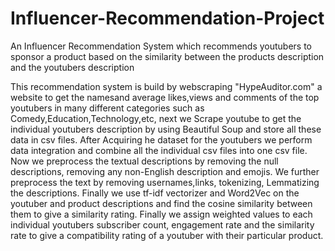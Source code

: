 # Influencer-Recommendation-Project
An Influencer Recommendation System which recommends youtubers to sponsor a product based on the similarity between the products description and the youtubers description

This recommendation system is build by webscraping "HypeAuditor.com" a website to get the namesand average likes,views and comments of the top youtubers in many different categories such as Comedy,Education,Technology,etc, next we Scrape youtube to get the individual youtubers description by using Beautiful Soup and store all these data in csv files.
After Acquiring he dataset for the youtubers we perform data integration and combine all the individual csv files into one csv file.
Now we preprocess the textual descriptions by removing the null descriptions, removing any non-English description and emojis. We further preprocess the text by removing usernames,links, tokenizing, Lemmatizing the descriptions. Finally we use tf-idf vectorizer and Word2Vec on the youtuber and product descriptions and find the cosine similarity between them to give a similarity rating. 
Finally we assign weighted values to each individual youtubers subscriber count, engagement rate and the similarity rate to give a compatibility rating of a youtuber with their particular product.
